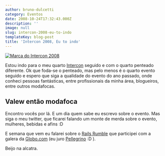 ```yaml
---
author: bruno-dulcetti
category: Eventos
date: 2008-10-24T17:32:43.000Z
description: ''
image: null
slug: intercon-2008-eu-to-indo
templateKey: blog-post
title: 'Intercon 2008, Eu to indo'
---
```


<a href="http://imasters.uol.com.br/intercon/2008/"><img src="/assets/images/posts/marca-intercon.png" alt="Marca do Intercon 2008" /></a>

Estou indo para o meu quarto <a href="http://imasters.uol.com.br/intercon/2008/">Intercon</a> seguido e com o quarto penteado diferente. Ok que foda-se o penteado, mas pelo menos é o quarto evento seguido e espero que siga a qualidade do evento do ano passado, onde conheci pessoas fantásticas, entre profissionais da minha área, blogueiros, entre outros modafocas.

## Valew então modafoca

Encontro vocês por lá. E um dia quem sabe eu escrevo sobre o evento. Mas siga o meu twitter, que ficarei falando um monte de merda sobre o evento, mulheres, bebidas e afins :D

E semana que vem eu falarei sobre o <a href="http://railsrumble.com/">Rails Rumble</a> que participei com a galera da <a href="http://www.globo.com">Globo.com</a> (eu juro <a href="http://www.vp.blog.br/">Pellegrino</a> :D ).

Beijo na alcatra.
